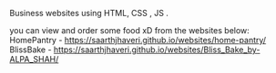 Business websites using HTML, CSS , JS .

you can view and order some food xD from the websites below:
HomePantry - https://saarthjhaveri.github.io/websites/home-pantry/
BlissBake - https://saarthjhaveri.github.io/websites/Bliss_Bake_by-ALPA_SHAH/

